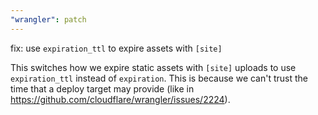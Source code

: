 ```yaml
---
"wrangler": patch
---
```


fix: use `expiration_ttl` to expire assets with `[site]`

This switches how we expire static assets with `[site]` uploads to use `expiration_ttl` instead of `expiration`. This is because we can't trust the time that a deploy target may provide (like in https://github.com/cloudflare/wrangler/issues/2224).
